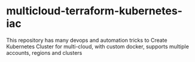 # multicloud-terraform-kubernetes-iac
This repository has many devops and automation tricks to Create Kubernetes Cluster for multi-cloud, with custom docker, supports multiple accounts, regions and clusters
